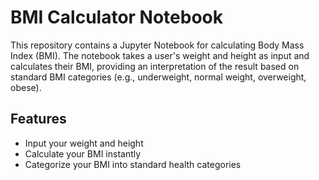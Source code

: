 # BMI Calculator Notebook

This repository contains a Jupyter Notebook for calculating Body Mass Index (BMI). The notebook takes a user's weight and height as input and calculates their BMI, providing an interpretation of the result based on standard BMI categories (e.g., underweight, normal weight, overweight, obese).

## Features

- Input your weight and height
- Calculate your BMI instantly
- Categorize your BMI into standard health categories
